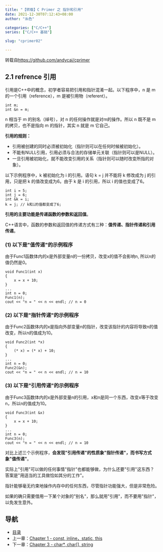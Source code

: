 ```yaml
---
title: "【转载】C Primer 之 指针和引用"
date: 2021-12-30T07:12:43+08:00
author: "糸色"

categories: ["C/C++"]
series: ["C/C++ 基础"]

slug: "cprimer02"

---
```


转载自<https://github.com/andycai/cprimer>


## 2.1 refrence 引用

引用是C++中的概念，初学者容易把引用和指针混淆一起。以下程序中，n 是 m 的一个引用（reference），m 是被引用物（referent）。

	int m; 
	int &n = m;

n 相当于 m 的别名（绰号），对 n 的任何操作就是对m的操作。所以 n 既不是 m 的拷贝，也不是指向 m 的指针，其实 n 就是 m 它自己。 

**引用的规则：**

- 引用被创建的同时必须被初始化（指针则可以在任何时候被初始化）。 
- 不能有NULL引用，引用必须与合法的存储单元关联（指针则可以是NULL）。 
- 一旦引用被初始化，就不能改变引用的关系（指针则可以随时改变所指的对象）。 

以下示例程序中，k 被初始化为 i 的引用。语句 k = j 并不能将 k 修改成为 j 的引用，只是把 k 的值改变成为6。由于 k 是 i 的引用，所以 i 的值也变成了6。

	int i = 5; 
	int j = 6; 
	int &k = i; 
	k = j; // k和i的值都变成了6; 

**引用的主要功能是传递函数的参数和返回值**。

C++语言中，函数的参数和返回值的传递方式有三种：**值传递、指针传递和引用传递**。 

### (1) 以下是"值传递"的示例程序

由于Func1函数体内的x是外部变量n的一份拷贝，改变x的值不会影响n, 所以n的值仍然是0。

	void Func1(int x) 
	{ 
		x = x + 10; 
	} 
	... 
	int n = 0; 
	Func1(n); 
	cout << "n = " << n << endl; // n = 0 

### (2) 以下是"指针传递"的示例程序

由于Func2函数体内的x是指向外部变量n的指针，改变该指针的内容将导致n的值改变，所以n的值成为10。

	void Func2(int *x) 
	{ 
		(* x) = (* x) + 10; 
	} 
	... 
	int n = 0; 
	Func2(&n); 
	cout << "n = " << n << endl; // n = 10 

### (3) 以下是"引用传递"的示例程序

由于Func3函数体内的x是外部变量n的引用，x和n是同一个东西，改变x等于改变n，所以n的值成为10。
 
	void Func3(int &x) 
	{ 
		x = x + 10; 
	} 
	... 
	int n = 0; 
	Func3(n); 
	cout << "n = " << n << endl; // n = 10 

对比上述三个示例程序，**会发现"引用传递"的性质象"指针传递"，而书写方式象"值传递"**。 

实际上"引用"可以做的任何事情"指针"也都能够做，为什么还要"引用"这东西？ 
答案是"用适当的工具做恰如其分的工作"。 

指针能够毫无约束地操作内存中的任何东西，尽管指针功能强大，但是非常危险。 

如果的确只需要借用一下某个对象的"别名"，那么就用"引用"，而不要用"指针"，以免发生意外。

## 导航
* [目录](00.md)
* 上一章：[Chapter 1 - const, inline，static, this](01.md)
* 下一章：[Chapter 3 - char*, char[], string](03.md)
